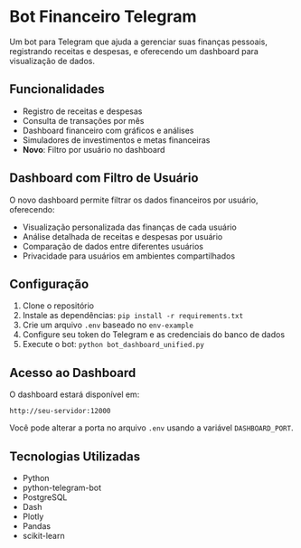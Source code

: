 # Bot Financeiro Telegram

Um bot para Telegram que ajuda a gerenciar suas finanças pessoais, registrando receitas e despesas, e oferecendo um dashboard para visualização de dados.

## Funcionalidades

- Registro de receitas e despesas
- Consulta de transações por mês
- Dashboard financeiro com gráficos e análises
- Simuladores de investimentos e metas financeiras
- **Novo**: Filtro por usuário no dashboard

## Dashboard com Filtro de Usuário

O novo dashboard permite filtrar os dados financeiros por usuário, oferecendo:

- Visualização personalizada das finanças de cada usuário
- Análise detalhada de receitas e despesas por usuário
- Comparação de dados entre diferentes usuários
- Privacidade para usuários em ambientes compartilhados

## Configuração

1. Clone o repositório
2. Instale as dependências: `pip install -r requirements.txt`
3. Crie um arquivo `.env` baseado no `env-example`
4. Configure seu token do Telegram e as credenciais do banco de dados
5. Execute o bot: `python bot_dashboard_unified.py`

## Acesso ao Dashboard

O dashboard estará disponível em:
```
http://seu-servidor:12000
```

Você pode alterar a porta no arquivo `.env` usando a variável `DASHBOARD_PORT`.

## Tecnologias Utilizadas

- Python
- python-telegram-bot
- PostgreSQL
- Dash
- Plotly
- Pandas
- scikit-learn